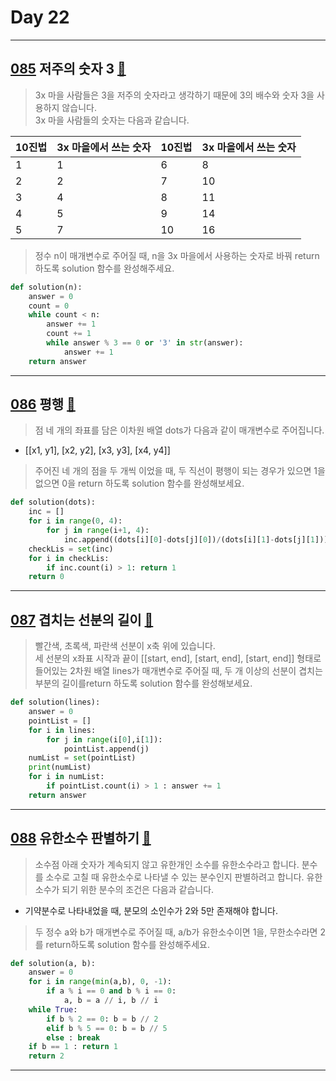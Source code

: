 # Day 22

---

## [085] 저주의 숫자 3 [🔎][085]

> 3x 마을 사람들은 3을 저주의 숫자라고 생각하기 때문에 3의 배수와 숫자 3을 사용하지 않습니다.  
> 3x 마을 사람들의 숫자는 다음과 같습니다.

| 10진법 | 3x 마을에서 쓰는 숫자 | 10진법 | 3x 마을에서 쓰는 숫자 |
| :----- | :-------------------- | :----- | :-------------------- |
| 1      | 1                     | 6      | 8                     |
| 2      | 2                     | 7      | 10                    |
| 3      | 4                     | 8      | 11                    |
| 4      | 5                     | 9      | 14                    |
| 5      | 7                     | 10     | 16                    |

> 정수 n이 매개변수로 주어질 때, n을 3x 마을에서 사용하는 숫자로 바꿔 return하도록 solution 함수를 완성해주세요.

```python
def solution(n):
    answer = 0
    count = 0
    while count < n:
        answer += 1
        count += 1
        while answer % 3 == 0 or '3' in str(answer):
            answer += 1
    return answer
```

---

## [086] 평행 [🔎][086]

> 점 네 개의 좌표를 담은 이차원 배열 dots가 다음과 같이 매개변수로 주어집니다.

- [[x1, y1], [x2, y2], [x3, y3], [x4, y4]]

> 주어진 네 개의 점을 두 개씩 이었을 때, 두 직선이 평행이 되는 경우가 있으면 1을 없으면 0을 return 하도록 solution 함수를 완성해보세요.

```python
def solution(dots):
    inc = []
    for i in range(0, 4):
        for j in range(i+1, 4):
            inc.append((dots[i][0]-dots[j][0])/(dots[i][1]-dots[j][1]))
    checkLis = set(inc)
    for i in checkLis:
        if inc.count(i) > 1: return 1
    return 0
```

---

## [087] 겹치는 선분의 길이 [🔎][087]

> 빨간색, 초록색, 파란색 선분이 x축 위에 있습니다.  
> 세 선분의 x좌표 시작과 끝이 [[start, end], [start, end], [start, end]] 형태로 들어있는 2차원 배열 lines가 매개변수로 주어질 때,
> 두 개 이상의 선분이 겹치는 부분의 길이를return 하도록 solution 함수를 완성해보세요.

```python
def solution(lines):
    answer = 0
    pointList = []
    for i in lines:
        for j in range(i[0],i[1]):
            pointList.append(j)
    numList = set(pointList)
    print(numList)
    for i in numList:
        if pointList.count(i) > 1 : answer += 1
    return answer
```

---

## [088] 유한소수 판별하기 [🔎][088]

> 소수점 아래 숫자가 계속되지 않고 유한개인 소수를 유한소수라고 합니다.
> 분수를 소수로 고칠 때 유한소수로 나타낼 수 있는 분수인지 판별하려고 합니다.
> 유한소수가 되기 위한 분수의 조건은 다음과 같습니다.

- 기약분수로 나타내었을 때, 분모의 소인수가 2와 5만 존재해야 합니다.

> 두 정수 a와 b가 매개변수로 주어질 때, a/b가 유한소수이면 1을, 무한소수라면 2를 return하도록 solution 함수를 완성해주세요.

```python
def solution(a, b):
    answer = 0
    for i in range(min(a,b), 0, -1):
        if a % i == 0 and b % i == 0:
            a, b = a // i, b // i
    while True:
        if b % 2 == 0: b = b // 2
        elif b % 5 == 0: b = b // 5
        else : break
    if b == 1 : return 1
    return 2
```

---

[085]: https://school.programmers.co.kr/learn/courses/30/lessons/120871
[086]: https://school.programmers.co.kr/learn/courses/30/lessons/120875
[087]: https://school.programmers.co.kr/learn/courses/30/lessons/120876
[088]: https://school.programmers.co.kr/learn/courses/30/lessons/120878

